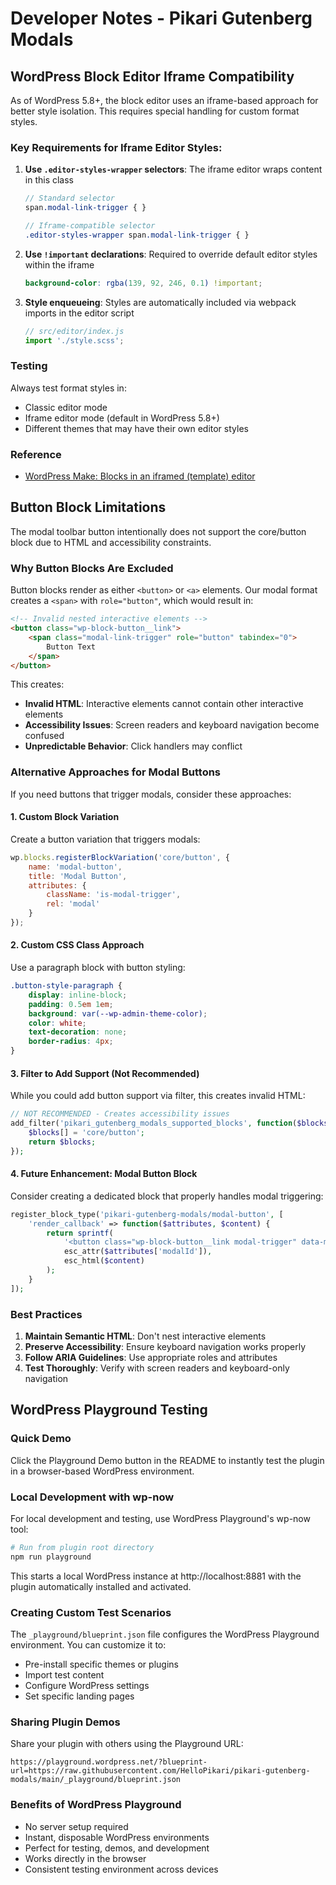# Developer Notes - Pikari Gutenberg Modals

## WordPress Block Editor Iframe Compatibility

As of WordPress 5.8+, the block editor uses an iframe-based approach for better style isolation. This requires special handling for custom format styles.

### Key Requirements for Iframe Editor Styles:

1. **Use `.editor-styles-wrapper` selectors**: The iframe editor wraps content in this class
   ```scss
   // Standard selector
   span.modal-link-trigger { }
   
   // Iframe-compatible selector
   .editor-styles-wrapper span.modal-link-trigger { }
   ```

2. **Use `!important` declarations**: Required to override default editor styles within the iframe
   ```scss
   background-color: rgba(139, 92, 246, 0.1) !important;
   ```

3. **Style enqueueing**: Styles are automatically included via webpack imports in the editor script
   ```javascript
   // src/editor/index.js
   import './style.scss';
   ```

### Testing

Always test format styles in:
- Classic editor mode
- Iframe editor mode (default in WordPress 5.8+)
- Different themes that may have their own editor styles

### Reference

- [WordPress Make: Blocks in an iframed (template) editor](https://make.wordpress.org/core/2021/06/29/blocks-in-an-iframed-template-editor/)

## Button Block Limitations

The modal toolbar button intentionally does not support the core/button block due to HTML and accessibility constraints.

### Why Button Blocks Are Excluded

Button blocks render as either `<button>` or `<a>` elements. Our modal format creates a `<span>` with `role="button"`, which would result in:

```html
<!-- Invalid nested interactive elements -->
<button class="wp-block-button__link">
    <span class="modal-link-trigger" role="button" tabindex="0">
        Button Text
    </span>
</button>
```

This creates:
- **Invalid HTML**: Interactive elements cannot contain other interactive elements
- **Accessibility Issues**: Screen readers and keyboard navigation become confused
- **Unpredictable Behavior**: Click handlers may conflict

### Alternative Approaches for Modal Buttons

If you need buttons that trigger modals, consider these approaches:

#### 1. Custom Block Variation
Create a button variation that triggers modals:

```javascript
wp.blocks.registerBlockVariation('core/button', {
    name: 'modal-button',
    title: 'Modal Button',
    attributes: {
        className: 'is-modal-trigger',
        rel: 'modal'
    }
});
```

#### 2. Custom CSS Class Approach
Use a paragraph block with button styling:

```css
.button-style-paragraph {
    display: inline-block;
    padding: 0.5em 1em;
    background: var(--wp-admin-theme-color);
    color: white;
    text-decoration: none;
    border-radius: 4px;
}
```

#### 3. Filter to Add Support (Not Recommended)
While you could add button support via filter, this creates invalid HTML:

```php
// NOT RECOMMENDED - Creates accessibility issues
add_filter('pikari_gutenberg_modals_supported_blocks', function($blocks) {
    $blocks[] = 'core/button';
    return $blocks;
});
```

#### 4. Future Enhancement: Modal Button Block
Consider creating a dedicated block that properly handles modal triggering:

```php
register_block_type('pikari-gutenberg-modals/modal-button', [
    'render_callback' => function($attributes, $content) {
        return sprintf(
            '<button class="wp-block-button__link modal-trigger" data-modal-id="%s">%s</button>',
            esc_attr($attributes['modalId']),
            esc_html($content)
        );
    }
]);
```

### Best Practices

1. **Maintain Semantic HTML**: Don't nest interactive elements
2. **Preserve Accessibility**: Ensure keyboard navigation works properly
3. **Follow ARIA Guidelines**: Use appropriate roles and attributes
4. **Test Thoroughly**: Verify with screen readers and keyboard-only navigation

## WordPress Playground Testing

### Quick Demo
Click the Playground Demo button in the README to instantly test the plugin in a browser-based WordPress environment.

### Local Development with wp-now
For local development and testing, use WordPress Playground's wp-now tool:

```bash
# Run from plugin root directory
npm run playground
```

This starts a local WordPress instance at http://localhost:8881 with the plugin automatically installed and activated.

### Creating Custom Test Scenarios
The `_playground/blueprint.json` file configures the WordPress Playground environment. You can customize it to:
- Pre-install specific themes or plugins
- Import test content
- Configure WordPress settings
- Set specific landing pages

### Sharing Plugin Demos
Share your plugin with others using the Playground URL:
```
https://playground.wordpress.net/?blueprint-url=https://raw.githubusercontent.com/HelloPikari/pikari-gutenberg-modals/main/_playground/blueprint.json
```

### Benefits of WordPress Playground
- No server setup required
- Instant, disposable WordPress environments
- Perfect for testing, demos, and development
- Works directly in the browser
- Consistent testing environment across devices